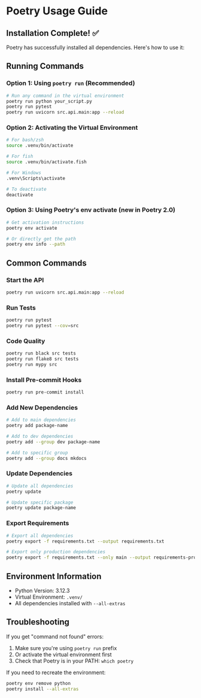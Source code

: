 # Poetry Usage Guide

## Installation Complete! ✅

Poetry has successfully installed all dependencies. Here's how to use it:

## Running Commands

### Option 1: Using `poetry run` (Recommended)
```bash
# Run any command in the virtual environment
poetry run python your_script.py
poetry run pytest
poetry run uvicorn src.api.main:app --reload
```

### Option 2: Activating the Virtual Environment
```bash
# For bash/zsh
source .venv/bin/activate

# For fish
source .venv/bin/activate.fish

# For Windows
.venv\Scripts\activate

# To deactivate
deactivate
```

### Option 3: Using Poetry's env activate (new in Poetry 2.0)
```bash
# Get activation instructions
poetry env activate

# Or directly get the path
poetry env info --path
```

## Common Commands

### Start the API
```bash
poetry run uvicorn src.api.main:app --reload
```

### Run Tests
```bash
poetry run pytest
poetry run pytest --cov=src
```

### Code Quality
```bash
poetry run black src tests
poetry run flake8 src tests
poetry run mypy src
```

### Install Pre-commit Hooks
```bash
poetry run pre-commit install
```

### Add New Dependencies
```bash
# Add to main dependencies
poetry add package-name

# Add to dev dependencies
poetry add --group dev package-name

# Add to specific group
poetry add --group docs mkdocs
```

### Update Dependencies
```bash
# Update all dependencies
poetry update

# Update specific package
poetry update package-name
```

### Export Requirements
```bash
# Export all dependencies
poetry export -f requirements.txt --output requirements.txt

# Export only production dependencies
poetry export -f requirements.txt --only main --output requirements-prod.txt
```

## Environment Information
- Python Version: 3.12.3
- Virtual Environment: `.venv/`
- All dependencies installed with `--all-extras`

## Troubleshooting

If you get "command not found" errors:
1. Make sure you're using `poetry run` prefix
2. Or activate the virtual environment first
3. Check that Poetry is in your PATH: `which poetry`

If you need to recreate the environment:
```bash
poetry env remove python
poetry install --all-extras
```